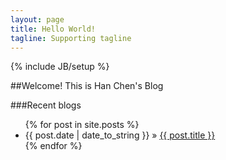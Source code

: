 ```yaml
---
layout: page
title: Hello World!
tagline: Supporting tagline
---
```

{% include JB/setup %}

##Welcome! This is Han Chen's Blog

###Recent blogs
<ul class="posts">
  {% for post in site.posts %}
    <li><span>{{ post.date | date_to_string }}</span> &raquo; <a href="{{ BASE_PATH }}{{ post.url }}">{{ post.title }}</a></li>
  {% endfor %}
</ul>


